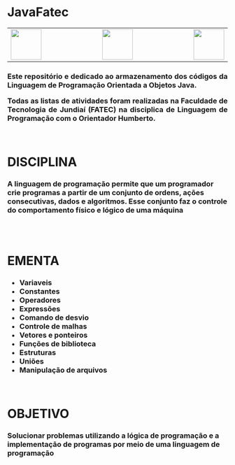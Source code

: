 # JavaFatec

<div class="box">

<table>
    <tr>
  <td width="400" align="left"> <img src="http://www.fatecjd.edu.br/pec/images/fatec-logo-completo.png" height="70"> </td>
  <td width="300" align="center"> <img src="https://bkpsitecpsnew.blob.core.windows.net/uploadsitecps/sites/1/2022/10/centro-paula-souza-logo.svg" height="70"> </td>
  <td width="400" align="right"> <img src="https://logodownload.org/wp-content/uploads/2015/12/governo-do-estado-de-sao-paulo-sp-logo.png" height="70"> </td>
    </tr>
</table> 
    
<h3 align="justify"> Este repositório e dedicado ao armazenamento dos códigos da Linguagem de Programação Orientada a Objetos Java.

Todas as listas de atividades foram realizadas na Faculdade de Tecnologia de Jundiaí (FATEC) na disciplica de Linguagem de Programação com o Orientador Humberto. </h4>


<br>
<h1>DISCIPLINA</h1>
    
<h3>
A linguagem de programação permite que um programador crie programas a partir de um conjunto de ordens, ações consecutivas, dados e algoritmos. Esse conjunto faz o controle do comportamento físico e lógico de uma máquina
</h3>
<br>
    
<br>
<h1>EMENTA</h1> 

 
 <h3> 
     
- Variaveis
- Constantes
- Operadores
- Expressões
- Comando de desvio
- Controle de malhas
- Vetores e ponteiros 
- Funções de biblioteca 
- Estruturas
- Uniões 
- Manipulação de arquivos
     
</h3>
    
    
<br>

<h1>OBJETIVO</h1>
<h3>Solucionar problemas utilizando a lógica de programação e a implementação de programas por meio de uma linguagem de programação</h3>
    
</div>


